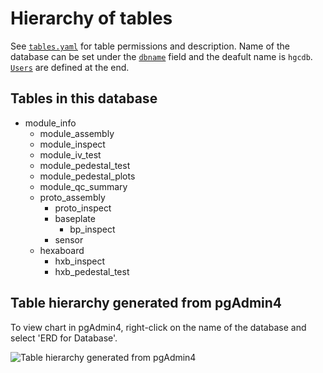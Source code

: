 # Hierarchy of tables
See [`tables.yaml`](tables.yaml#L3) for table permissions and description. Name of the database can be set under the [`dbname`](tables.yaml#L1) field and the deafult name is `hgcdb`. [`Users`](tables.yaml#L154) are defined at the end.

## Tables in this database
- module_info
  - module_assembly
  - module_inspect
  - module_iv_test
  - module_pedestal_test
  - module_pedestal_plots
  - module_qc_summary
  - proto_assembly
    - proto_inspect
    - baseplate
      - bp_inspect
    - sensor
  - hexaboard
    - hxb_inspect
    - hxb_pedestal_test

  
    
  
  
  

  



## Table hierarchy generated from pgAdmin4
To view chart in pgAdmin4, right-click on the name of the database and select 'ERD for Database'.


![Table hierarchy generated from pgAdmin4](https://github.com/murthysindhu/HGC_DB_postgres/blob/main/db_at_a_glance.png?raw=true)


